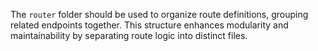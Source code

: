 The `router` folder should be used to organize route definitions, grouping related endpoints together. This structure enhances modularity and maintainability by separating route logic into distinct files.